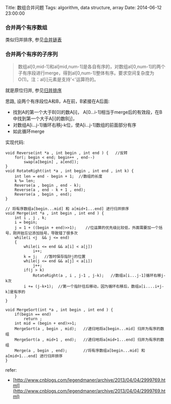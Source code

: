 Title: 数组合并问题
Tags: algorithm, data structure, array 
Date: 2014-06-12 23:00:00

### 合并两个有序数组
类似归并排序, 参见[合并链表](/posts/adt/link-list.html)

### 合并两个有序的子序列
>数组al[0,mid-1]和al[mid,num-1]是各自有序的，对数组al[0,num-1]的两个子有序段进行merge，得到al[0,num-1]整体有序。要求空间复杂度为O(1)。注：al[i]元素是支持'<'运算符的。

就是原位归并, 参见[归并排序](/posts/sort/merge-sort.html)

思路, 设两个有序段位A和B，A在前，B紧接在A后面:

- 找到A的第一个大于B[0]的数A[i]， A[0...i-1]相当于merge后的有效段，在B中找到第一个大于A[i]的数B[j]，
- 对数组A[i...j-1]循环右移j-k位，使A[i...j-1]数组的前面部分有序
- 如此循环merge

实现代码:

    void Reverse(int *a , int begin , int end ) {   //反转
        for(; begin < end; begin++ , end--)
            swap(a[begin] , a[end]);
    }
    void RotateRight(int *a , int begin , int end , int k) {
        int len = end - begin + 1;  //数组的长度
        k %= len;
        Reverse(a , begin , end - k);
        Reverse(a , end - k + 1 , end);
        Reverse(a , begin , end);
    }

    // 将有序数组a[begin...mid] 和 a[mid+1...end] 进行归并排序
    void Merge(int *a , int begin , int end ) {
        int i , j , k;
        i = begin;
        j = 1 + ((begin + end)>>1);    //位运算的优先级比较低，外面需要加一个括号，刚开始忘记添加括号，导致错了很多次
        while(i <j  && j <= end)
        {
            while(i <= end && a[i] < a[j])
                i++;
            k = j;   //暂时保存指针j的位置
            while(j <= end && a[j] < a[i])
                j++;
            if(j > k)
                RotateRight(a , i , j-1 , j-k);   //数组a[i...j-1]循环右移j-k次
            i += (j-k+1);  //第一个指针往后移动，因为循环右移后，数组a[i....i+j-k]是有序的
        }
    }

    void MergeSort(int *a , int begin , int end ) {
        if(begin == end)
            return ;
        int mid = (begin + end)>>1;
        MergeSort(a , begin , mid);   //递归地将a[begin...mid] 归并为有序的数组
        MergeSort(a , mid+1 , end);   //递归地将a[mid+1...end] 归并为有序的数组
        Merge(a , begin , end);       //将有序数组a[begin...mid] 和 a[mid+1...end] 进行归并排序
    }


refer:

- [http://www.cnblogs.com/legendmaner/archive/2013/04/04/2999769.html](http://www.cnblogs.com/legendmaner/archive/2013/04/04/2999769.html)

